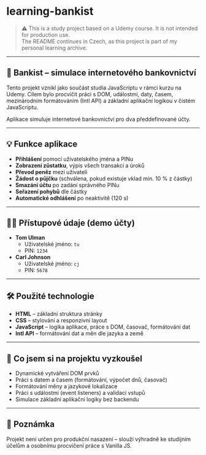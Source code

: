# learning-bankist

> ⚠️ This is a study project based on a Udemy course. It is not intended for production use.  
> The README continues in Czech, as this project is part of my personal learning archive.

---

## 🏦 Bankist – simulace internetového bankovnictví

Tento projekt vznikl jako součást studia JavaScriptu v rámci kurzu na Udemy. Cílem bylo procvičit práci s DOM, událostmi, daty, časem, mezinárodním formátováním (Intl API) a základní aplikační logikou v čistém JavaScriptu.

Aplikace simuluje internetové bankovnictví pro dva předdefinované účty.

---

## 💡 Funkce aplikace

- **Přihlášení** pomocí uživatelského jména a PINu
- **Zobrazení zůstatku**, výpis všech transakcí a úroků
- **Převod peněz** mezi uživateli
- **Žádost o půjčku** (schválena, pokud existuje vklad min. 10 % z částky)
- **Smazání účtu** po zadání správného PINu
- **Seřazení pohybů** dle částky
- **Automatické odhlášení** po neaktivitě (120 s)

---

## 👨‍💻 Přístupové údaje (demo účty)

- **Tom Ulman**
  - Uživatelské jméno: `tu`
  - PIN: `1234`
- **Carl Johnson**
  - Uživatelské jméno: `cj`
  - PIN: `5678`

---

## 🛠 Použité technologie

- **HTML** – základní struktura stránky
- **CSS** – stylování a responzivní layout
- **JavaScript** – logika aplikace, práce s DOM, časovač, formátování dat
- **Intl API** – formátování dat a měn dle jazyka a země

---

## 🧠 Co jsem si na projektu vyzkoušel

- Dynamické vytváření DOM prvků
- Práci s datem a časem (formátování, výpočet dnů, časovač)
- Formátování měny a jazykové lokalizace
- Práci s událostmi (event listeners) a validací vstupů
- Simulace základní aplikační logiky bez backendu

---

## 🧼 Poznámka

Projekt není určen pro produkční nasazení – slouží výhradně ke studijním účelům a osobnímu procvičení práce s Vanilla JS.
